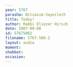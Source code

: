 ```yaml
---
year: 5767
parasha: Nitzavim-Vayeilech
title: Today!
author: Rabbi Eliezer Hirsch
date: 2007-09-08
id: 57675082
filename: 5767-508-2
layout: audio
moment: 
shabbat: 
occasion: 
---
```

